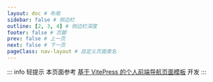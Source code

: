 ```yaml
---
layout: doc # 布局
sidebar: false # 侧边栏
outline: [2, 3, 4] # 侧边栏深度
footer: false # 页脚
prev: false # 上一页
next: false # 下一页
pageClass: nav-layout # 自定义页面类名
---
```


<NavLinks v-for="{title, items} in NAV_DATA" :title="title" :items="items"/>

::: info 轻提示
本页面参考 [基于 VitePress 的个人前端导航页面模板](https://github.com/maomao1996/vitepress-nav-template) 开发
:::

<Comment />

<script setup>
import { NAV_DATA } from './data.js'
</script>

<style src="./index.scss"></style>